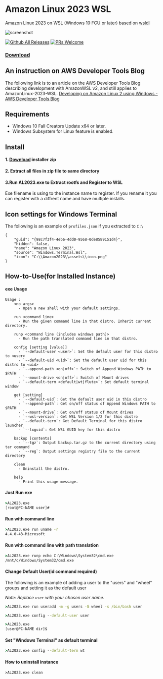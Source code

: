# Amazon Linux 2023 WSL

Amazon Linux 2023 on WSL (Windows 10 FCU or later)
based on [wsldl](https://github.com/yuk7/wsldl)

![screenshot](https://raw.githubusercontent.com/yosukes-dev/AmazonWSL/master/img/screenshot.png)

[![Github All Releases](https://img.shields.io/github/downloads/rlove/AmazonLinux-2023-WSL/total.svg?style=flat-square)](https://github.com/rlove/AmazonLinux-2023-WSL/releases)
[![PRs Welcome](https://img.shields.io/badge/PRs-welcome-brightgreen.svg?style=flat-square)](http://makeapullrequest.com)

### [Download](https://github.com/rlove/AmazonWSL-2023-wsl/releases)

## An instruction on AWS Developer Tools Blog

The following link is to an article on the AWS Developer Tools Blog describing development with AmazonWSL v2, and still applies to AmazonLinux-2023-WSL.
[Developing on Amazon Linux 2 using Windows - AWS Developer Tools Blog](https://aws.amazon.com/jp/blogs/developer/developing-on-amazon-linux-2-using-windows/)

## Requirements

* Windows 10 Fall Creators Update x64 or later.
* Windows Subsystem for Linux feature is enabled.

## Install

#### 1. [Download](https://github.com/rlove/AmazonWSL-2023-wsl/releases) installer zip

#### 2. Extract all files in zip file to same directory

#### 3.Run AL2023.exe to Extract rootfs and Register to WSL

Exe filename is using to the instance name to register.
If you rename it you can register with a diffrent name and have multiple installs.

## Icon settings for Windows Terminal

The following is an example of `profiles.json` if you extracted to `C:\`

```
{
    "guid": "{98c7f3f4-4eb6-4dd0-9568-0de8589151d4}",
    "hidden": false,
    "name": "Amazon Linux 2023",
    "source": "Windows.Terminal.Wsl",
    "icon": "C:\\Amazon2023\\assets\\icon.png"
}
```

## How-to-Use(for Installed Instance)

#### exe Usage

```dos
Usage :
    <no args>
      - Open a new shell with your default settings.

    run <command line>
      - Run the given command line in that distro. Inherit current directory.

    runp <command line (includes windows path)>
      - Run the path translated command line in that distro.

    config [setting [value]]
      - `--default-user <user>`: Set the default user for this distro to <user>
      - `--default-uid <uid>`: Set the default user uid for this distro to <uid>
      - `--append-path <on|off>`: Switch of Append Windows PATH to $PATH
      - `--mount-drive <on|off>`: Switch of Mount drives
      - `--default-term <default|wt|flute>`: Set default terminal window

    get [setting]
      - `--default-uid`: Get the default user uid in this distro
      - `--append-path`: Get on/off status of Append Windows PATH to $PATH
      - `--mount-drive`: Get on/off status of Mount drives
      - `--wsl-version`: Get WSL Version 1/2 for this distro
      - `--default-term`: Get Default Terminal for this distro launcher
      - `--lxguid`: Get WSL GUID key for this distro

    backup [contents]
      - `--tgz`: Output backup.tar.gz to the current directory using tar command
      - `--reg`: Output settings registry file to the current directory

    clean
      - Uninstall the distro.

    help
      - Print this usage message.
```

#### Just Run exe

```cmd
>AL2023.exe
[root@PC-NAME user]#
```

#### Run with command line

```cmd
>AL2023.exe run uname -r
4.4.0-43-Microsoft
```

#### Run with command line with path translation

```cmd
>AL2023.exe runp echo C:\Windows\System32\cmd.exe
/mnt/c/Windows/System32/cmd.exe
```

#### Change Default User(id command required)

The following is an example of adding a user to the "users" and "wheel" groups and setting it as the default user

_Note: Replace `user` with your chosen user name._

```cmd
>AL2023.exe run useradd -m -g users -G wheel -s /bin/bash user

>AL2023.exe config --default-user user

>AL2023.exe
[user@PC-NAME dir]$
```

#### Set "Windows Terminal" as default terminal

```cmd
>AL2023.exe config --default-term wt
```

#### How to uninstall instance

```dos
>AL2023.exe clean
```
